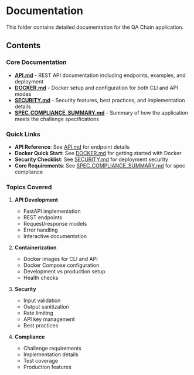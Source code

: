 # Documentation

This folder contains detailed documentation for the QA Chain application.

## Contents

### Core Documentation

- **[API.md](API.md)** - REST API documentation including endpoints, examples, and deployment
- **[DOCKER.md](DOCKER.md)** - Docker setup and configuration for both CLI and API modes
- **[SECURITY.md](SECURITY.md)** - Security features, best practices, and implementation details
- **[SPEC_COMPLIANCE_SUMMARY.md](SPEC_COMPLIANCE_SUMMARY.md)** - Summary of how the application meets the challenge specifications

### Quick Links

- **API Reference**: See [API.md](API.md#api-endpoints) for endpoint details
- **Docker Quick Start**: See [DOCKER.md](DOCKER.md#quick-start) for getting started with Docker
- **Security Checklist**: See [SECURITY.md](SECURITY.md#security-checklist-for-deployment) for deployment security
- **Core Requirements**: See [SPEC_COMPLIANCE_SUMMARY.md](SPEC_COMPLIANCE_SUMMARY.md#challenge-requirements-met-) for spec compliance

### Topics Covered

1. **API Development**
   - FastAPI implementation
   - REST endpoints
   - Request/response models
   - Error handling
   - Interactive documentation

2. **Containerization**
   - Docker images for CLI and API
   - Docker Compose configuration
   - Development vs production setup
   - Health checks

3. **Security**
   - Input validation
   - Output sanitization
   - Rate limiting
   - API key management
   - Best practices

4. **Compliance**
   - Challenge requirements
   - Implementation details
   - Test coverage
   - Production features
